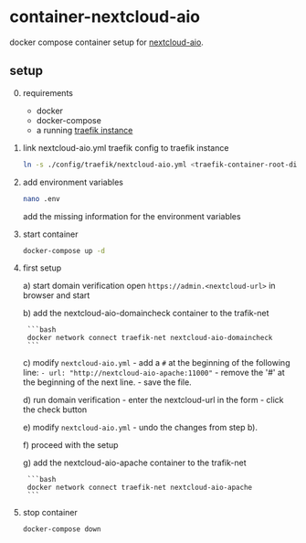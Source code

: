 # container-nextcloud-aio

docker compose container setup for [nextcloud-aio](https://github.com/nextcloud/all-in-one).

## setup

0. requirements

   - docker
   - docker-compose
   - a running [traefik instance](https://github.com/jonas-merkle/container-traefik)

1. link nextcloud-aio.yml traefik config to traefik instance

    ```bash
    ln -s ./config/traefik/nextcloud-aio.yml <traefik-container-root-dir>/config/dynamic-config/nextcloud-aio.yml
    ```

2. add environment variables

    ```bash
    nano .env
    ```

    add the missing information for the environment variables

3. start container

    ```bash
    docker-compose up -d
    ````

4. first setup

    a) start domain verification
        open `https://admin.<nextcloud-url>` in browser and start

    b) add the nextcloud-aio-domaincheck container to the trafik-net

        ```bash
        docker network connect traefik-net nextcloud-aio-domaincheck
        ```

    c) modify `nextcloud-aio.yml`
        - add a `#` at the beginning of the following line: `- url: "http://nextcloud-aio-apache:11000"`
        - remove the '#' at the beginning of the next line.
        - save the file.

    d) run domain verification
        - enter the nextcloud-url in the form
        - click the check button

    e) modify `nextcloud-aio.yml`
        - undo the changes from step b).

    f) proceed with the setup

    g) add the nextcloud-aio-apache container to the trafik-net

        ```bash
        docker network connect traefik-net nextcloud-aio-apache
        ```

5. stop container

    ```bash
    docker-compose down
    ```
